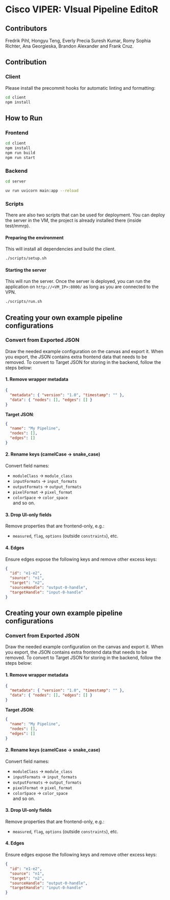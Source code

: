 # Cisco VIPER: VIsual Pipeline EditoR

## Contributors

Fredrik Pihl, Hongyu Teng, Everly Precia Suresh Kumar, Romy Sophia Richter, Ana Georgieska, Brandon Alexander and Frank Cruz.

## Contribution

### Client

Please install the precommit hooks for automatic linting and formatting:

```bash
cd client
npm install
```

## How to Run

### Frontend

```sh
cd client
npm install
npm run build
npm run start
```

### Backend

```sh
cd server

uv run uvicorn main:app --reload
```

### Scripts

There are also two scripts that can be used for deployment. You can deploy the server in the VM, the project is already installed there (inside test/mmrp).

#### Preparing the environment
This will install all dependencies and build the client.

```sh
./scripts/setup.sh
```

#### Starting the server
This will run the server. Once the server is deployed, you can run the application on `http://<VM_IP>:8000/` as long as you are connected to the VPN.

```sh
./scripts/run.sh
```

## Creating your own example pipeline configurations

### Convert from Exported JSON
Draw the needed example configuration on the canvas and export it. When you export, the JSON contains extra frontend data that needs to be removed. To convert to Target JSON for storing in the backend, follow the steps below:

#### 1. Remove wrapper metadata

```json
{
  "metadata": { "version": "1.0", "timestamp": "" },
  "data": { "nodes": [], "edges": [] }
}
```

**Target JSON**:

```json
{
  "name": "My Pipeline",
  "nodes": [],
  "edges": []
}
```

#### 2. Rename keys (camelCase -> snake\_case)

Convert field names:

* `moduleClass` -> `module_class`
* `inputFormats` -> `input_formats`
* `outputFormats` -> `output_formats`
* `pixelFormat` -> `pixel_format`
* `colorSpace` -> `color_space`  
and so on.

#### 3. Drop UI-only fields

Remove properties that are frontend-only, e.g.:

* `measured`, `flag`, `options` (outside `constraints`), etc.

#### 4. Edges

Ensure edges expose the following keys and remove other excess keys:

```json
{
  "id": "e1-e2",
  "source": "n1",
  "target": "n2",
  "sourceHandle": "output-0-handle",
  "targetHandle": "input-0-handle"
}
```

## Creating your own example pipeline configurations

### Convert from Exported JSON
Draw the needed example configuration on the canvas and export it. When you export, the JSON contains extra frontend data that needs to be removed. To convert to Target JSON for storing in the backend, follow the steps below:

#### 1. Remove wrapper metadata

```json
{
  "metadata": { "version": "1.0", "timestamp": "" },
  "data": { "nodes": [], "edges": [] }
}
```

**Target JSON**:

```json
{
  "name": "My Pipeline",
  "nodes": [],
  "edges": []
}
```

#### 2. Rename keys (camelCase -> snake\_case)

Convert field names:

* `moduleClass` -> `module_class`
* `inputFormats` -> `input_formats`
* `outputFormats` -> `output_formats`
* `pixelFormat` -> `pixel_format`
* `colorSpace` -> `color_space`  
and so on.

#### 3. Drop UI-only fields

Remove properties that are frontend-only, e.g.:

* `measured`, `flag`, `options` (outside `constraints`), etc.

#### 4. Edges

Ensure edges expose the following keys and remove other excess keys:

```json
{
  "id": "e1-e2",
  "source": "n1",
  "target": "n2",
  "sourceHandle": "output-0-handle",
  "targetHandle": "input-0-handle"
}
```

